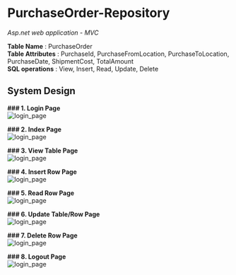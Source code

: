 # PurchaseOrder-Repository
 *Asp.net web application - MVC*

**Table Name** : PurchaseOrder <br>
**Table Attributes** : PurchaseId, PurchaseFromLocation, PurchaseToLocation, PurchaseDate, ShipmentCost, TotalAmount <br>
**SQL operations** : View, Insert, Read, Update, Delete <br>

## System Design
**### 1. Login Page** <br>
   ![login_page](/assets/images/login_page.png) <br>
   
**### 2. Index Page** <br>
   ![login_page](/assets/images/index_page.png) <br>
   
**### 3. View Table Page** <br>
   ![login_page](/assets/images/view_table_page.png) <br>
   
**### 4. Insert Row Page** <br>
   ![login_page](/assets/images/create_row_page.png) <br>
   
**### 5. Read Row Page** <br>
   ![login_page](/assets/images/read_row_page.png) <br>
   
**### 6. Update Table/Row Page** <br>
   ![login_page](/assets/images/update_row_table_page.png) <br>
   
**### 7. Delete Row Page**<br>
   ![login_page](/assets/images/delete_row_page.png) <br>
   
**### 8. Logout Page** <br>
   ![login_page](/assets/images/logout_page.png) <br>
